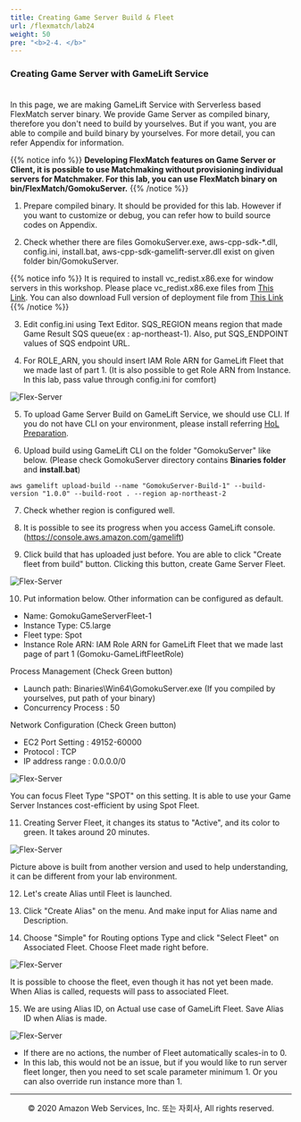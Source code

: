```yaml
---
title: Creating Game Server Build & Fleet
url: /flexmatch/lab24
weight: 50
pre: "<b>2-4. </b>"
---
```


### Creating Game Server with GameLift Service <br/><br/>

In this page, we are making GameLift Service with Serverless based FlexMatch server binary.
We provide Game Server as compiled binary, therefore you don't need to build by yourselves. But if you want, you are able to compile and build binary by yourselves. For more detail, you can refer Appendix for information.

{{% notice info %}}
**Developing FlexMatch features on Game Server or Client, it is possible to use Matchmaking without provisioning individual servers for Matchmaker. For this lab, you can use FlexMatch binary on bin/FlexMatch/GomokuServer.**
{{% /notice %}}


1. Prepare compiled binary. It should be provided for this lab. However if you want to customize or debug, you can refer how to build source codes on Appendix.

2. Check whether there are files GomokuServer.exe, aws-cpp-sdk-*.dll, config.ini, install.bat, aws-cpp-sdk-gamelift-server.dll exist on given folder bin/GomokuServer.

{{% notice info %}}
It is required to install vc_redist.x86.exe for window servers in this workshop. Please place vc_redist.x86.exe files from [This Link](https://www.microsoft.com/en-us/download/details.aspx?id=48145). You can also download Full version of deployment file from [This Link](https://d2511y3q5icxx2.cloudfront.net/DemoBinary.zip)
{{% /notice %}}

3. Edit config.ini using Text Editor. SQS_REGION means region that made Game Result SQS queue(ex : ap-northeast-1).
Also, put SQS_ENDPOINT values of SQS endpoint URL.

4. For ROLE_ARN, you should insert IAM Role ARN for GameLift Fleet that we made last of part 1. (It is also possible to get Role ARN from Instance. In this lab, pass value through config.ini for comfort)

![Flex-Server](../../images/flexmatch/lab24/Flex-Server-1.png)

5. To upload Game Server Build on GameLift Service, we should use CLI. If you do not have CLI on your environment, please install referring [HoL Preparation](../../intro/lab02).

6. Upload build using GameLift CLI on the folder "GomokuServer" like below. (Please check GomokuServer directory contains **Binaries folder** and **install.bat**)
```console
aws gamelift upload-build --name "GomokuServer-Build-1" --build-version "1.0.0" --build-root . --region ap-northeast-2
```

7. Check whether region is configured well.

8. It is possible to see its progress when you access GameLift console. (https://console.aws.amazon.com/gamelift)

9. Click build that has uploaded just before. You are able to click "Create fleet from build" button. Clicking this button, create Game Server Fleet.

![Flex-Server](../../images/flexmatch/lab24/Flex-Server-2[en].png)

10. Put information below. Other information can be configured as default.     
* Name: GomokuGameServerFleet-1     
* Instance Type: C5.large     
* Fleet type: Spot      
* Instance Role ARN: IAM Role ARN for GameLift Fleet that we made last page of part 1 (Gomoku-GameLiftFleetRole)      

Process Management (Check Green button)     
* Launch path: Binaries\Win64\GomokuServer.exe (If you compiled by yourselves, put path of your binary)      
* Concurrency Process : 50      

Network Configuration (Check Green button)
* EC2 Port Setting : 49152-60000       
* Protocol : TCP      
* IP address range : 0.0.0.0/0      

![Flex-Server](../../images/flexmatch/lab24/Flex-Server-3[en].png)

You can focus Fleet Type "SPOT" on this setting. It is able to use your Game Server Instances cost-efficient by using Spot Fleet.

11. Creating Server Fleet, it changes its status to "Active", and its color to green. It takes around 20 minutes.

![Flex-Server](../../images/flexmatch/lab24/Flex-Server-4[en].png)

Picture above is built from another version and used to help understanding, it can be different from your lab environment.

12. Let's create Alias until Fleet is launched.

13. Click "Create Alias" on the menu. And make input for Alias name and Description.

14. Choose "Simple" for Routing options Type and click "Select Fleet" on Associated Fleet. Choose Fleet made right before.

![Flex-Server](../../images/flexmatch/lab24/Flex-Server-5[en].png)

It is possible to choose the fleet, even though it has not yet been made.
When Alias is called, requests will pass to associated Fleet.

15. We are using Alias ID, on Actual use case of GameLift Fleet. Save Alias ID when Alias is made.

![Flex-Server](../../images/flexmatch/lab24/Flex-Server-6[en].png)

* If there are no actions, the number of Fleet automatically scales-in to 0.     
* In this lab, this would not be an issue, but if you would like to run server fleet longer, then you need to set scale parameter minimum 1. Or you can also override run instance more than 1.

---
<p align="center">
© 2020 Amazon Web Services, Inc. 또는 자회사, All rights reserved.
</p>
